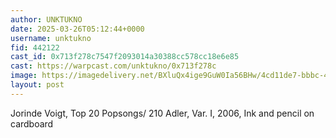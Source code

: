 ```yaml
---
author: UNKTUKNO
date: 2025-03-26T05:12:44+0000
username: unktukno
fid: 442122
cast_id: 0x713f278c7547f2093014a30388cc578cc18e6e85
cast: https://warpcast.com/unktukno/0x713f278c
image: https://imagedelivery.net/BXluQx4ige9GuW0Ia56BHw/4cd11de7-bbbc-48f6-1cee-18aabc07a100/original
layout: post
---
```

Jorinde Voigt, Top 20 Popsongs/ 210 Adler, Var. I, 2006, Ink and pencil on cardboard  

<img src='https://imagedelivery.net/BXluQx4ige9GuW0Ia56BHw/4cd11de7-bbbc-48f6-1cee-18aabc07a100/original' alt='' referrerpolicy='no-referrer'/>